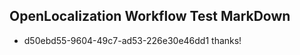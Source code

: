 ## OpenLocalization Workflow Test MarkDown
* d50ebd55-9604-49c7-ad53-226e30e46dd1 thanks!

<!--HONumber=Dec16_HO1-->


